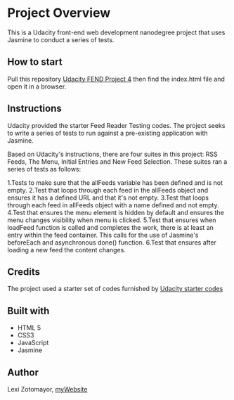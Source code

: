 # Project Overview

This is a Udacity front-end web development nanodegree project that uses Jasmine to conduct a series of tests. 


## How to start
Pull this repository <a href="https://github.com/lexizotomayor/Udacity-FEND-Feeder-Testing-Project">Udacity FEND Project 4</a> then find the index.html file and open it in a browser.


## Instructions

Udacity provided the starter Feed Reader Testing codes. The project seeks to write a series of tests to run against a pre-existing application with Jasmine.

Based on Udacity's instructions, there are four suites in this project: RSS Feeds, The Menu, Initial Entries and New Feed Selection. These suites ran a series of tests as follows:

1.Tests to make sure that the allFeeds variable has been defined and is not empty.
2.Test that loops through each feed in the allFeeds object and ensures it has a defined URL and that it's not empty.
3.Test that loops through each feed in allFeeds object with a name defined and not empty.
4.Test that ensures the menu element is hidden by default and ensures the menu changes visibility when menu is clicked.
5.Test that ensures when loadFeed function is called and completes the work, there is at least an entry within the feed container. This calls for the use of Jasmine's beforeEach and asynchronous done() function.
6.Test that ensures after loading a new feed the content changes.

## Credits

The project used a starter set of codes furnished by <a href="https://github.com/udacity/frontend-nanodegree-feedreader">Udacity starter codes</a>

## Built with
- HTML 5
- CSS3
- JavaScript
- Jasmine

## Author
Lexi Zotomayor, [myWebsite](https://zotomayor.com)